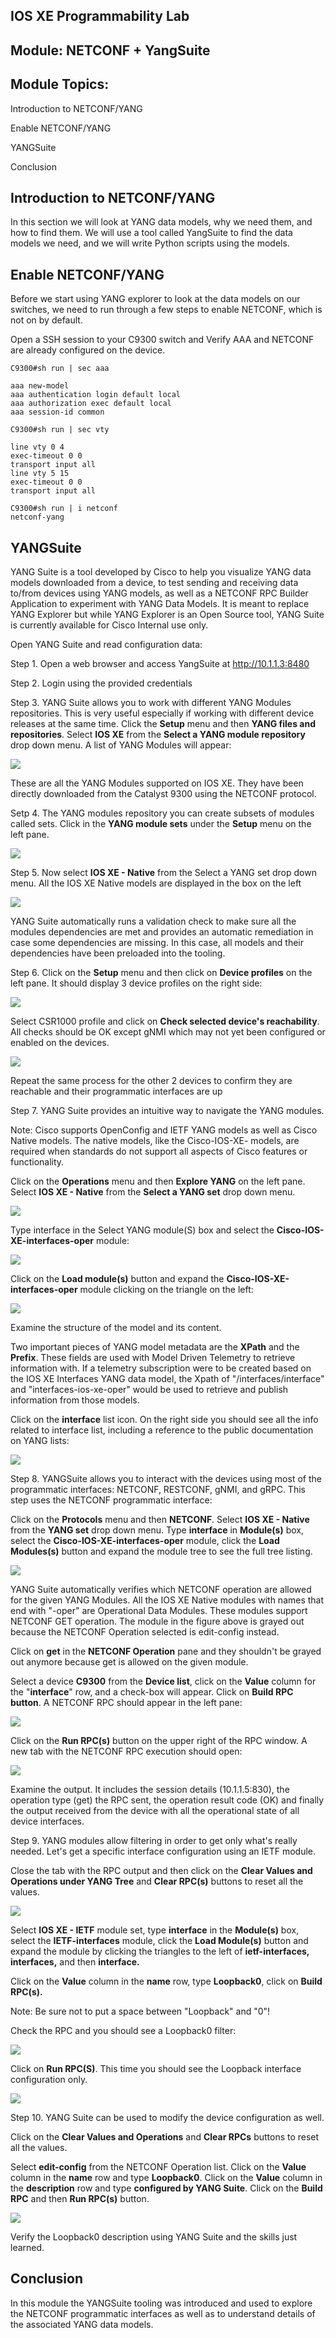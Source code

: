 ## IOS XE Programmability Lab

## Module: NETCONF + YangSuite

## Module Topics:

Introduction to NETCONF/YANG

Enable NETCONF/YANG

YANGSuite

Conclusion

## Introduction to NETCONF/YANG

In this section we will look at YANG data models, why we need them, and how to find them. We will use a tool called YangSuite to find the data models we need, and we will write Python scripts using the models.

## Enable NETCONF/YANG

Before we start using YANG explorer to look at the data models on our switches, we need to run through a few steps to enable NETCONF, which is not on by default.

Open a SSH session to your C9300 switch and Verify AAA and NETCONF are already configured on the device.

```
C9300#sh run | sec aaa

aaa new-model
aaa authentication login default local
aaa authorization exec default local
aaa session-id common

C9300#sh run | sec vty

line vty 0 4
exec-timeout 0 0
transport input all
line vty 5 15
exec-timeout 0 0
transport input all

C9300#sh run | i netconf
netconf-yang
```

## YANGSuite

YANG Suite is a tool developed by Cisco to help you visualize YANG data models downloaded from a device, to test sending and receiving data to/from devices using YANG models, as well as a NETCONF RPC Builder Application to experiment with YANG Data Models. It is meant to replace YANG Explorer but while YANG Explorer is an Open Source tool, YANG Suite is currently available for Cisco Internal use only.

Open YANG Suite and read configuration data:

Step 1. Open a web browser and access YangSuite at <http://10.1.1.3:8480>

Step 2. Login using the provided credentials

Step 3. YANG Suite allows you to work with different YANG Modules repositories. This is very useful especially if working with different device releases at the same time. Click the **Setup** menu and then **YANG files and repositories**. Select **IOS XE** from the **Select a YANG module repository** drop down menu. A list of YANG Modules will appear:

![](./image3.png)

These are all the YANG Modules supported on IOS XE. They have been directly downloaded from the Catalyst 9300 using the NETCONF protocol.

Setp 4. The YANG modules repository you can create subsets of modules called sets. Click in the **YANG module sets** under the **Setup** menu on the left pane.

![](./image4.png)

Step 5. Now select **IOS XE - Native** from the Select a YANG set drop down
menu. All the IOS XE Native models are displayed in the box on the
left

![](./image5.png)

YANG Suite automatically runs a validation check to make sure all the modules dependencies are met and provides an automatic remediation in case some dependencies are missing. In this case, all models and their dependencies have been preloaded into the tooling.

Step 6. Click on the **Setup** menu and then click on **Device profiles** on the left pane. It should display 3 device profiles on the right side:

![](./image6.png)

Select CSR1000 profile and click on **Check selected device's reachability**. All checks should be OK except gNMI which may not yet been configured or enabled on the devices.

![](./image7.png)

Repeat the same process for the other 2 devices to confirm they are reachable and their programmatic interfaces are up

Step 7. YANG Suite provides an intuitive way to navigate the YANG modules.

Note: Cisco supports OpenConfig and IETF YANG models as well as Cisco Native models. The native models, like the Cisco-IOS-XE- models, are required when standards do not support all aspects of Cisco features or functionality.

Click on the **Operations** menu and then **Explore YANG** on the left pane. Select **IOS XE - Native** from the **Select a YANG set** drop down menu.

![](./image8.png)

Type interface in the Select YANG module(S) box and select the **Cisco-IOS-XE-interfaces-oper** module:

![](./image9.png)

Click on the **Load module(s)** button and expand the **Cisco-IOS-XE-interfaces-oper** module clicking on the triangle on the left:

![](./image10.png)
	
Examine the structure of the model and its content.

Two important pieces of YANG model metadata are the **XPath** and the **Prefix**. These fields are used with Model Driven Telemetry to retrieve information with. If a telemetry subscription were to be created based on the IOS XE Interfaces YANG data model, the Xpath of "/interfaces/interface" and "interfaces-ios-xe-oper" would be used to retrieve and publish information from those models.

Click on the **interface** list icon. On the right side you should see all the info related to interface list, including a reference to the public documentation on YANG lists:

![](./image11.png)

Step 8.  YANGSuite allows you to interact with the devices using most of the programmatic interfaces: NETCONF, RESTCONF, gNMI, and gRPC. This step uses the NETCONF programmatic interface:

Click on the **Protocols** menu and then **NETCONF**. Select **IOS XE - Native** from the **YANG set** drop down menu. Type **interface** in **Module(s)** box, select the **Cisco-IOS-XE-interfaces-oper** module, click the **Load Modules(s)** button and expand the module tree to see the full tree listing.

![](./image12.png)

YANG Suite automatically verifies which NETCONF operation are allowed for the given YANG Modules. All the IOS XE Native modules with names that end with "-oper" are Operational Data Modules. These modules support NETCONF GET operation. The module in the figure above is grayed out because the NETCONF Operation selected is edit-config instead.

Click on **get** in the **NETCONF Operation** pane and they shouldn't be grayed out anymore because get is allowed on the given module.

Select a device **C9300** from the **Device list**, click on the **Value** column for the "**interface**" row, and a check-box will appear. Click on **Build RPC button**. A NETCONF RPC should appear in the left pane:

![](./image13.png)

Click on the **Run RPC(s)** button on the upper right of the RPC window. A new tab with the NETCONF RPC execution should open:

![](./image14.png)

Examine the output. It includes the session details (10.1.1.5:830), the operation type (get) the RPC sent, the operation result code (OK) and finally the output received from the device with all the operational state of all device interfaces.

Step 9.  YANG modules allow filtering in order to get only what's really needed. Let's get a specific interface configuration using an IETF module.

Close the tab with the RPC output and then click on the **Clear Values and Operations under YANG Tree** and **Clear RPC(s)** buttons to reset all the values.

![](./image15.png)

Select **IOS XE - IETF** module set, type **interface** in the **Module(s)** box, select the **IETF-interfaces** module, click the **Load Module(s)** button and expand the module by clicking the triangles to the left of **ietf-interfaces, interfaces,** and then **interface.**

Click on the **Value** column in the **name** row, type **Loopback0**, click on **Build RPC(s).**

Note: Be sure not to put a space between "Loopback" and "0"!

Check the RPC and you should see a Loopback0 filter:

![](./image16.png)

Click on **Run RPC(S)**. This time you should see the Loopback interface configuration only.

![](./image17.png)

Step 10. YANG Suite can be used to modify the device configuration as well.
    
    
Click on the **Clear Values and Operations** and **Clear RPCs** buttons to reset all the values.
    
Select **edit-config** from the NETCONF Operation list. Click on the **Value** column in the **name** row and type
**Loopback0**. Click on the **Value** column in the **description** row and type **configured by YANG Suite**. Click on the **Build RPC** and then **Run RPC(s)** button.

![](./image18.png)

Verify the Loopback0 description using YANG Suite and the skills just learned.

## Conclusion

In this module the YANGSuite tooling was introduced and used to explore the NETCONF programmatic interfaces as well as to understand details of the associated YANG data models.
